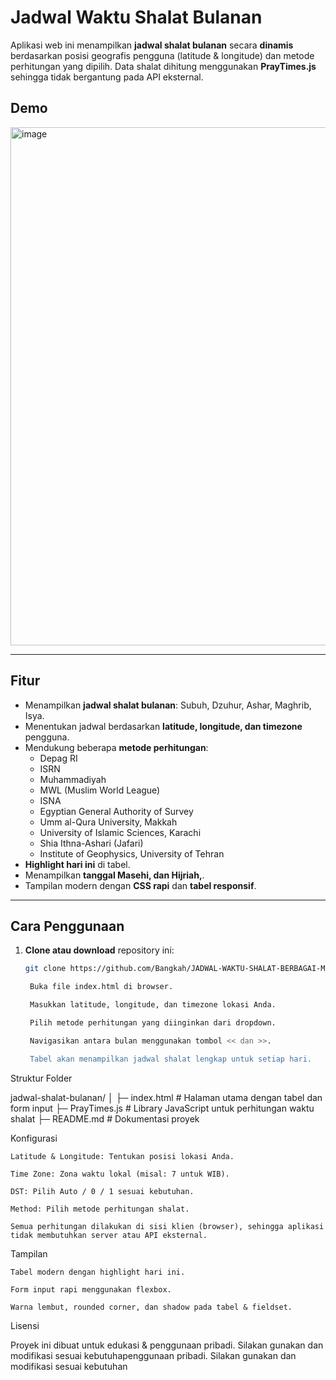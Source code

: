 # Jadwal Waktu Shalat Bulanan

Aplikasi web ini menampilkan **jadwal shalat bulanan** secara **dinamis** berdasarkan posisi geografis pengguna (latitude & longitude) dan metode perhitungan yang dipilih. Data shalat dihitung menggunakan **PrayTimes.js** sehingga tidak bergantung pada API eksternal.

## Demo
<img width="1384" height="829" alt="image" src="https://github.com/user-attachments/assets/9af6a39f-5251-414e-98c0-75a597d755f7" />

---

## Fitur

- Menampilkan **jadwal shalat bulanan**: Subuh, Dzuhur, Ashar, Maghrib, Isya.  
- Menentukan jadwal berdasarkan **latitude, longitude, dan timezone** pengguna.  
- Mendukung beberapa **metode perhitungan**:
  - Depag RI
  - ISRN
  - Muhammadiyah
  - MWL (Muslim World League)
  - ISNA
  - Egyptian General Authority of Survey
  - Umm al-Qura University, Makkah
  - University of Islamic Sciences, Karachi
  - Shia Ithna-Ashari (Jafari)
  - Institute of Geophysics, University of Tehran
- **Highlight hari ini** di tabel.  
- Menampilkan **tanggal Masehi, dan Hijriah,**.  
- Tampilan modern dengan **CSS rapi** dan **tabel responsif**.

---

## Cara Penggunaan

1. **Clone atau download** repository ini:
   ```bash
   git clone https://github.com/Bangkah/JADWAL-WAKTU-SHALAT-BERBAGAI-METODE.git

    Buka file index.html di browser.

    Masukkan latitude, longitude, dan timezone lokasi Anda.

    Pilih metode perhitungan yang diinginkan dari dropdown.

    Navigasikan antara bulan menggunakan tombol << dan >>.

    Tabel akan menampilkan jadwal shalat lengkap untuk setiap hari.

Struktur Folder

jadwal-shalat-bulanan/
│
├─ index.html          # Halaman utama dengan tabel dan form input
├─ PrayTimes.js        # Library JavaScript untuk perhitungan waktu shalat
├─ README.md           # Dokumentasi proyek

Konfigurasi

    Latitude & Longitude: Tentukan posisi lokasi Anda.

    Time Zone: Zona waktu lokal (misal: 7 untuk WIB).

    DST: Pilih Auto / 0 / 1 sesuai kebutuhan.

    Method: Pilih metode perhitungan shalat.

    Semua perhitungan dilakukan di sisi klien (browser), sehingga aplikasi tidak membutuhkan server atau API eksternal.

Tampilan

    Tabel modern dengan highlight hari ini.

    Form input rapi menggunakan flexbox.

    Warna lembut, rounded corner, dan shadow pada tabel & fieldset.

Lisensi

Proyek ini dibuat untuk edukasi & penggunaan pribadi.
Silakan gunakan dan modifikasi sesuai kebutuhapenggunaan pribadi.
Silakan gunakan dan modifikasi sesuai kebutuhan

